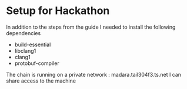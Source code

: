 # Setup for Hackathon

In addition to the steps from the guide I needed to install the following dependencies

- build-essential
- libclang1
- clang1
- protobuf-compiler


The chain is running on a private network : madara.tail304f3.ts.net
I can share access to the machine


